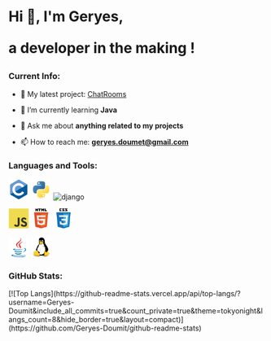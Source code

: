 <h1 align="left">Hi 👋, I'm Geryes,<br> <p align="left">a developer in the making !</p> </h1>


<h3 align="left">Current Info:</h3>

- 🔭 My latest project: [ChatRooms](https://github.com/Marc-Proux/chatRoom)

- 🌱 I’m currently learning **Java**

- 💬 Ask me about **anything related to my projects**

- 📫 How to reach me: **geryes.doumet@gmail.com**


<h3 align="left">Languages and Tools:</h3>
<p align="left"> <a target="_blank" rel="noreferrer"> <img src="https://raw.githubusercontent.com/devicons/devicon/master/icons/c/c-original.svg" alt="c" width="40" height="40"/> </a> </a>
<a target="_blank" rel="noreferrer"> <img src="https://raw.githubusercontent.com/devicons/devicon/master/icons/python/python-original.svg" alt="python" width="40" height="40"/> </a>
<a target="_blank" rel="noreferrer"> <img src="https://cdn.worldvectorlogo.com/logos/django.svg" alt="django" width="40" height="40"/> </a> <br>

<a target="_blank" rel="noreferrer"> <img src="https://raw.githubusercontent.com/devicons/devicon/master/icons/javascript/javascript-original.svg" alt="javascript" width="40" height="40"/> </a>
<a target="_blank" rel="noreferrer"> <img src="https://raw.githubusercontent.com/devicons/devicon/master/icons/html5/html5-original-wordmark.svg" alt="html5" width="40" height="40"/> </a>
<a target="_blank" rel="noreferrer"> <img src="https://raw.githubusercontent.com/devicons/devicon/master/icons/css3/css3-original-wordmark.svg" alt="css3" width="40" height="40"/> </a> <br>

<a target="_blank" rel="noreferrer"> <img src="https://raw.githubusercontent.com/devicons/devicon/master/icons/java/java-original.svg" alt="java" width="40" height="40"/> </a>
<a target="_blank" rel="noreferrer"> <img src="https://raw.githubusercontent.com/devicons/devicon/master/icons/linux/linux-original.svg" alt="linux" width="40" height="40"/> </p>

<h3 align="left">GitHub Stats:</h3>
[![Top Langs](https://github-readme-stats.vercel.app/api/top-langs/?username=Geryes-Doumit&include_all_commits=true&count_private=true&theme=tokyonight&langs_count=8&hide_border=true&layout=compact)](https://github.com/Geryes-Doumit/github-readme-stats)<br />

